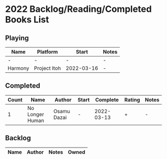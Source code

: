 # 2022 Backlog/Reading/Completed Books List

## Playing
| Name  | Platform | Start | Notes |
| - | - | - | - |
| - | - | - | - |
| Harmony | Project Itoh | 2022-03-16 | - |
## Completed
| Count | Name | Author | Start | Complete | Rating | Notes |
| - | - | - | - | - | - | - |
| 1 | No Longer Human | Osamu Dazai | - | 2022-03-13 | + | - |

## Backlog
| Name  | Author | Notes | Owned |
| - | - | - | - |

